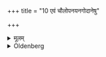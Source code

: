 +++
title = "10 एवं चौलोपनयनगोदानेषु"

+++

<details><summary>मूलम्</summary>

एवं चौलोपनयनगोदानेषु १०
</details>

<details><summary>Oldenberg</summary>

10. The same at the ceremonies of the tonsure (of the child's head), of the initiation (of the Brahmacārin), and of the cutting of the beard.
</details>
